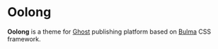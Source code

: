 # Oolong

**Oolong** is a theme for [Ghost](https://ghost.org/) publishing platform based on [Bulma](http://bulma.io/) CSS framework.
